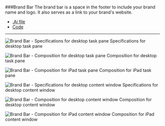 ###Brand Bar
The brand bar is a space in the footer to include your brand name and logo. It also serves as a link to your brand's website.
* [.Ai file](https://github.com/OfficeDev/Office-Add-in-UX-Design-Patterns/blob/master/Patterns/Source%20Files/Brand_bar.ai?raw=true)
* [Code](https://github.com/OfficeDev/Office-Add-in-UX-Design-Patterns-Code/tree/master/templates/generic/brand-bar)

***

![Brand Bar - Specifications for desktop task pane](https://raw.githubusercontent.com/OfficeDev/Office-Add-in-UX-Design-Patterns/master/Patterns/Assets/Brand_Bar/Brand_bar_Desktop%20Task%20Pane%20Callouts.png)
Specifications for desktop task pane 


![Brand Bar - Composition for desktop task pane](https://raw.githubusercontent.com/OfficeDev/Office-Add-in-UX-Design-Patterns/master/Patterns/Assets/Brand_Bar/Brand_bar_Desktop%20Task%20Pane.png)
Composition for desktop task pane 


![Brand Bar - Composition for iPad task pane](https://raw.githubusercontent.com/OfficeDev/Office-Add-in-UX-Design-Patterns/master/Patterns/Assets/Brand_Bar/Brand_bar_iPad%20Task%20Pane.png)
Composition for iPad task pane 


![Brand Bar - Specifications for desktop content window](https://raw.githubusercontent.com/OfficeDev/Office-Add-in-UX-Design-Patterns/master/Patterns/Assets/Brand_Bar/Brand_bar_Desktop%20Content%20Window%20Callouts.png)
Specifications for desktop content window


![Brand Bar - Composition for desktop content window](https://raw.githubusercontent.com/OfficeDev/Office-Add-in-UX-Design-Patterns/master/Patterns/Assets/Brand_Bar/Brand_bar_Desktop%20Content%20Window.png)
Composition for desktop content window


![Brand Bar - Composition for iPad content window](https://raw.githubusercontent.com/OfficeDev/Office-Add-in-UX-Design-Patterns/master/Patterns/Assets/Brand_Bar/Brand_bar_iPad%20Content%20Window.png)
Composition for iPad content window
